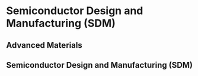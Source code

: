 # Semiconductor Design and Manufacturing (SDM)

## Advanced Materials

## Semiconductor Design and Manufacturing (SDM)

